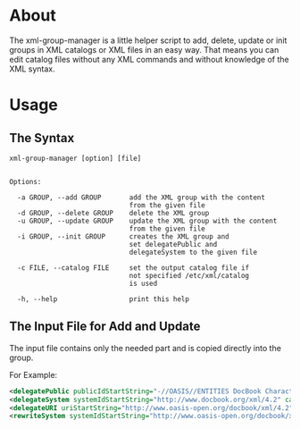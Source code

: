 # About
The xml-group-manager is a little helper script to add, delete, update or init groups in XML catalogs or XML files in an easy way. That means you can edit catalog files without any XML commands and without knowledge of the XML syntax.

# Usage

## The Syntax

```
xml-group-manager [option] [file]


Options:

  -a GROUP, --add GROUP       add the XML group with the content
                              from the given file
  -d GROUP, --delete GROUP    delete the XML group
  -u GROUP, --update GROUP    update the XML group with the content
                              from the given file
  -i GROUP, --init GROUP      creates the XML group and
                              set delegatePublic and
                              delegateSystem to the given file

  -c FILE, --catalog FILE     set the output catalog file if
                              not specified /etc/xml/catalog
                              is used

  -h, --help                  print this help
```

## The Input File for Add and Update
The input file contains only the needed part and is copied directly into the group.

For Example:
```xml
<delegatePublic publicIdStartString="-//OASIS//ENTITIES DocBook Character Entities V4.2//EN" catalog="file:///usr/share/xml/docbook/schema/dtd/4.2/catalog.xml"/>
<delegateSystem systemIdStartString="http://www.docbook.org/xml/4.2" catalog="file:///usr/share/xml/docbook/schema/dtd/4.2/catalog.xml"/>
<delegateURI uriStartString="http://www.oasis-open.org/docbook/xml/4.2" catalog="file:///usr/share/xml/docbook/schema/dtd/4.2/catalog.xml"/>
<rewriteSystem systemIdStartString="http://www.oasis-open.org/docbook/xml/4.2" rewritePrefix="file:///usr/share/xml/docbook/schema/dtd/4.2"/>
```
